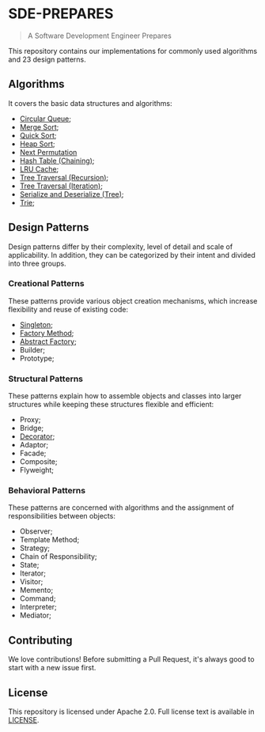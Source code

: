 # SDE-PREPARES
> A Software Development Engineer Prepares

This repository contains our implementations for commonly used algorithms and 23 design patterns.

## Algorithms
It covers the basic data structures and algorithms:
- [Circular Queue](https://github.com/snlndod/SDE-PREPARES/blob/main/algorithms/circular_queue.py);
- [Merge Sort](https://github.com/snlndod/SDE-PREPARES/blob/main/algorithms/merge_sort.py);
- [Quick Sort](https://github.com/snlndod/SDE-PREPARES/blob/main/algorithms/quick_sort.py);
- [Heap Sort](https://github.com/snlndod/SDE-PREPARES/blob/main/algorithms/heap_sort.py);
- [Next Permutation](https://github.com/snlndod/SDE-PREPARES/blob/main/algorithms/next_permutation.py)
- [Hash Table (Chaining)](https://github.com/snlndod/SDE-PREPARES/blob/main/algorithms/hash_table.py);
- [LRU Cache](https://github.com/snlndod/SDE-PREPARES/blob/main/algorithms/lru_cache.py);
- [Tree Traversal (Recursion)](https://github.com/snlndod/SDE-PREPARES/blob/main/algorithms/recursive_traversal.py);
- [Tree Traversal (Iteration)](https://github.com/snlndod/SDE-PREPARES/blob/main/algorithms/iterative_traversal.py);
- [Serialize and Deserialize (Tree)](https://github.com/snlndod/SDE-PREPARES/blob/main/algorithms/codec.py);
- [Trie](https://github.com/snlndod/SDE-PREPARES/blob/main/algorithms/trie.py);

## Design Patterns
Design patterns differ by their complexity, level of detail and scale of applicability. In addition, they can be categorized by their intent and divided into three groups.

### Creational Patterns
These patterns provide various object creation mechanisms, which increase flexibility and reuse of existing code:
- [Singleton](https://github.com/snlndod/SDE-PREPARES/blob/main/design_patterns/singleton.cc);
- [Factory Method](https://github.com/snlndod/SDE-PREPARES/blob/main/design_patterns/factory_method.cc);
- [Abstract Factory](https://github.com/snlndod/SDE-PREPARES/blob/main/design_patterns/abstract_factory.cc);
- Builder;
- Prototype;

### Structural Patterns
These patterns explain how to assemble objects and classes into larger structures while keeping these structures flexible and efficient:
- Proxy;
- Bridge;
- [Decorator](https://github.com/snlndod/SDE-PREPARES/blob/main/design_patterns/decorator.cc);
- Adaptor;
- Facade;
- Composite;
- Flyweight;

### Behavioral Patterns
These patterns are concerned with algorithms and the assignment of responsibilities between objects:
- Observer;
- Template Method;
- Strategy;
- Chain of Responsibility;
- State;
- Iterator;
- Visitor;
- Memento;
- Command;
- Interpreter;
- Mediator;

## Contributing
We love contributions! Before submitting a Pull Request, it's always good to start with a new issue first.

## License
This repository is licensed under Apache 2.0. Full license text is available in [LICENSE](https://github.com/snlndod/SDE-PREPARES/blob/main/LICENSE).
